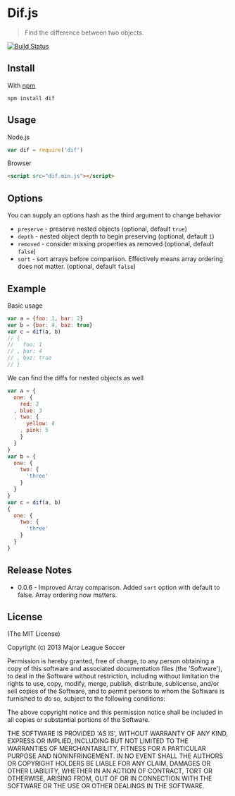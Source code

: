 Dif.js
======

> Find the difference between two objects.

[![Build Status](https://travis-ci.org/majorleaguesoccer/dif.js.png?branch=master)](https://travis-ci.org/majorleaguesoccer/dif.js)


Install
-------

With [npm](https://npmjs.org)

```
npm install dif
```


Usage
-----

Node.js

```js
var dif = require('dif')
```

Browser

```html
<script src="dif.min.js"></script>
```

Options
-------

You can supply an options hash as the third argument to change behavior

* `preserve` - preserve nested objects (optional, default `true`)
* `depth` - nested object depth to begin preserving (optional, default `1`)
* `removed` - consider missing properties as removed (optional, default `false`)
* `sort` - sort arrays before comparison. Effectively means array ordering does not matter. (optional, default `false`)


Example
-------

Basic usage

```js
var a = {foo: 1, bar: 2}
var b = {bar: 4, baz: true}
var c = dif(a, b)
// {
//   foo: 1
// , bar: 4
// , baz: true
// }
```

We can find the diffs for nested objects as well

```js
var a = {
  one: {
    red: 2
  , blue: 3 
  , two: {
      yellow: 4
    , pink: 5
    }
  }
}
var b = {
  one: {
    two: {
      'three'
    }
  }
}
var c = dif(a, b)
{
  one: {
    two: {
      'three'
    }
  }
}
```


Release Notes
-------------
* 0.0.6 - Improved Array comparison. Added `sort` option with default to false. Array ordering now matters.


License
-------

(The MIT License)

Copyright (c) 2013 Major League Soccer

Permission is hereby granted, free of charge, to any person obtaining
a copy of this software and associated documentation files (the
'Software'), to deal in the Software without restriction, including
without limitation the rights to use, copy, modify, merge, publish,
distribute, sublicense, and/or sell copies of the Software, and to
permit persons to whom the Software is furnished to do so, subject to
the following conditions:

The above copyright notice and this permission notice shall be
included in all copies or substantial portions of the Software.

THE SOFTWARE IS PROVIDED 'AS IS', WITHOUT WARRANTY OF ANY KIND,
EXPRESS OR IMPLIED, INCLUDING BUT NOT LIMITED TO THE WARRANTIES OF
MERCHANTABILITY, FITNESS FOR A PARTICULAR PURPOSE AND NONINFRINGEMENT.
IN NO EVENT SHALL THE AUTHORS OR COPYRIGHT HOLDERS BE LIABLE FOR ANY
CLAIM, DAMAGES OR OTHER LIABILITY, WHETHER IN AN ACTION OF CONTRACT,
TORT OR OTHERWISE, ARISING FROM, OUT OF OR IN CONNECTION WITH THE
SOFTWARE OR THE USE OR OTHER DEALINGS IN THE SOFTWARE.